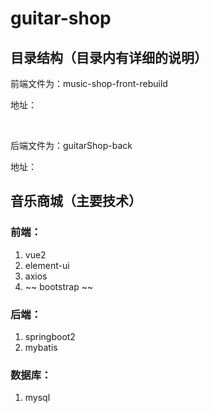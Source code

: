# guitar-shop

## 目录结构（目录内有详细的说明）

前端文件为：music-shop-front-rebuild

地址：

<br>

后端文件为：guitarShop-back

地址：


## 音乐商城（主要技术）

### 前端：

1. vue2
2. element-ui
3. axios
4. ~~ bootstrap ~~

### 后端：

1. springboot2
2. mybatis

### 数据库：

1. mysql



